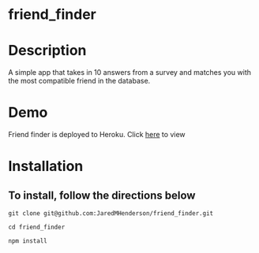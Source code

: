 # friend_finder

# Description

A simple app that takes in 10 answers from a survey and matches you with the most compatible friend in the database.

# Demo

Friend finder is deployed to Heroku. Click [here](https://dry-anchorage-38505.herokuapp.com/) to view

# Installation 

## To install, follow the directions below

`git clone git@github.com:JaredMHenderson/friend_finder.git`

`cd friend_finder`

`npm install`





